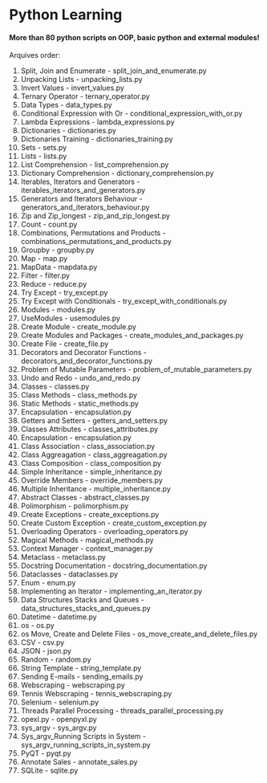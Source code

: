 # Python Learning
#### More than 80 python scripts on OOP, basic python and external modules!
Arquives order:

1. Split, Join and Enumerate - split_join_and_enumerate.py
2. Unpacking Lists - unpacking_lists.py
3. Invert Values - invert_values.py
4. Ternary Operator - ternary_operator.py
5. Data Types - data_types.py
6. Conditional Expression with Or - conditional_expression_with_or.py
7. Lambda Expressions - lambda_expressions.py
8. Dictionaries - dictionaries.py
9. Dictionaries Training - dictionaries_training.py
10. Sets - sets.py
11. Lists - lists.py
12. List Comprehension - list_comprehension.py
13. Dictionary Comprehension - dictionary_comprehension.py
14. Iterables, Iterators and Generators - iterables_iterators_and_generators.py
15. Generators and Iterators Behaviour - generators_and_iterators_behaviour.py
16. Zip and Zip_longest - zip_and_zip_longest.py
17. Count - count.py
18. Combinations, Permutations and Products - combinations_permutations_and_products.py
19. Groupby - groupby.py
20. Map - map.py
21. MapData - mapdata.py
22. Filter - filter.py
23. Reduce - reduce.py
24. Try Except - try_except.py
25. Try Except with Conditionals - try_except_with_conditionals.py
26. Modules - modules.py
27. UseModules - usemodules.py
28. Create Module - create_module.py
29. Create Modules and Packages - create_modules_and_packages.py
30. Create File - create_file.py
31. Decorators and Decorator Functions - decorators_and_decorator_functions.py
32. Problem of Mutable Parameters - problem_of_mutable_parameters.py
33. Undo and Redo - undo_and_redo.py
34. Classes - classes.py
35. Class Methods - class_methods.py
36. Static Methods - static_methods.py
37. Encapsulation - encapsulation.py
38. Getters and Setters - getters_and_setters.py
39. Classes Attributes - classes_attributes.py
40. Encapsulation - encapsulation.py
41. Class Association - class_association.py
42. Class Aggreagation - class_aggreagation.py
43. Class Composition - class_composition.py
44. Simple Inheritance - simple_inheritance.py
45. Override Members - override_members.py
46. Multiple Inheritance - multiple_inheritance.py
47. Abstract Classes - abstract_classes.py
48. Polimorphism - polimorphism.py
49. Create Exceptions - create_exceptions.py
50. Create Custom Exception - create_custom_exception.py
51. Overloading Operators - overloading_operators.py
52. Magical Methods - magical_methods.py
53. Context Manager - context_manager.py
54. Metaclass - metaclass.py
55. Docstring Documentation - docstring_documentation.py
56. Dataclasses - dataclasses.py
57. Enum - enum.py
58. Implementing an Iterator - implementing_an_iterator.py
59. Data Structures Stacks and Queues - data_structures_stacks_and_queues.py
60. Datetime - datetime.py
61. os - os.py
62. os Move, Create and Delete Files - os_move_create_and_delete_files.py
63. CSV - csv.py
64. JSON - json.py
65. Random - random.py
66. String Template - string_template.py
67. Sending E-mails - sending_emails.py
68. Webscraping - webscraping.py
69. Tennis Webscraping - tennis_webscraping.py
70. Selenium - selenium.py
71. Threads Parallel Processing - threads_parallel_processing.py
72. opexl.py - openpyxl.py
73. sys_argv - sys_argv.py
74. Sys_argv_Running Scripts in System - sys_argv_running_scripts_in_system.py
75. PyQT - pyqt.py
76. Annotate Sales - annotate_sales.py
77. SQLite - sqlite.py
